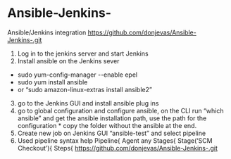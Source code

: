 # Ansible-Jenkins- 
Ansible/Jenkins integration 
https://github.com/donjevas/Ansible-Jenkins-.git 
1.	Log in to the jenkins server and start Jenkins
2.	Install ansible on the Jenkins sever
-	sudo yum-config-manager --enable epel
-	sudo yum install ansible
-	or “sudo amazon-linux-extras install ansible2”
3.	go to the Jenkins GUI and install ansible plug ins
4.	go to global configuration and configure ansible, on the CLI run “which ansible” and get the ansible installation path, use the path for the configuration * copy the folder without the ansible at the end.
5.	Create new job on Jenkins GUI “ansible-test” and select pipeline
6.	Used pipeline syntax help
Pipeline{
         Agent any
         Stages{
                  Stage(‘SCM Checkout’){
                           Steps{
                                       https://github.com/donjevas/Ansible-Jenkins-.git 
